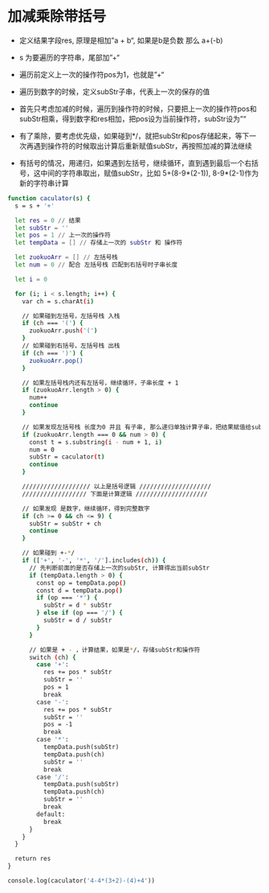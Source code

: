 # 加减乘除带括号

* 定义结果字段res, 原理是相加”a + b“, 如果是b是负数 那么 a+(-b)
* s 为要遍历的字符串，尾部加”+“
* 遍历前定义上一次的操作符pos为1，也就是”+“
* 遍历到数字的时候，定义subStr子串，代表上一次的保存的值

* 首先只考虑加减的时候，遍历到操作符的时候，只要把上一次的操作符pos和subStr相乘，得到数字和res相加，把pos设为当前操作符，subStr设为”“
* 有了乘除，要考虑优先级，如果碰到*/，就把subStr和pos存储起来，等下一次再遇到操作符的时候取出计算后重新赋值subStr，再按照加减的算法继续

* 有括号的情况，用递归，如果遇到左括号，继续循环，直到遇到最后一个右括号，这中间的字符串取出，赋值subStr，比如 5+(8-9*(2-1)), 8-9*(2-1)作为新的字符串计算

``` bash
function caculator(s) {
  s = s + '+'

  let res = 0 // 结果
  let subStr = ''
  let pos = 1 // 上一次的操作符
  let tempData = [] // 存储上一次的 subStr 和 操作符

  let zuokuoArr = [] // 左括号栈
  let num = 0 // 配合 左括号栈 匹配到右括号时子串长度

  let i = 0

  for (i; i < s.length; i++) {
    var ch = s.charAt(i)

    // 如果碰到左括号，左括号栈 入栈
    if (ch === '(') {
      zuokuoArr.push('(')
    }
    // 如果碰到右括号，左括号栈 出栈
    if (ch === ')') {
      zuokuoArr.pop()
    }

    // 如果左括号栈内还有左括号，继续循环，子串长度 + 1
    if (zuokuoArr.length > 0) {
      num++
      continue
    }

    // 如果发现左括号栈 长度为0 并且 有子串, 那么递归单独计算子串，把结果赋值给subStr, 子串长度设为0，继续循环
    if (zuokuoArr.length === 0 && num > 0) {
      const t = s.substring(i - num + 1, i)
      num = 0
      subStr = caculator(t)
      continue
    }

    /////////////////// 以上是括号逻辑 ////////////////////
    ////////////////// 下面是计算逻辑 ////////////////////

    // 如果发现 是数字，继续循环，得到完整数字
    if (ch >= 0 && ch <= 9) {
      subStr = subStr + ch
      continue
    }

    // 如果碰到 +-*/
    if (['+', '-', '*', '/'].includes(ch)) {
      // 先判断前面的是否存储上一次的subStr, 计算得出当前subStr
      if (tempData.length > 0) {
        const op = tempData.pop()
        const d = tempData.pop()
        if (op === '*') {
          subStr = d * subStr
        } else if (op === '/') {
          subStr = d / subStr
        }
      }

      // 如果是 + - ，计算结果，如果是*/，存储subStr和操作符
      switch (ch) {
        case '+':
          res += pos * subStr
          subStr = ''
          pos = 1
          break
        case '-':
          res += pos * subStr
          subStr = ''
          pos = -1
          break
        case '*':
          tempData.push(subStr)
          tempData.push(ch)
          subStr = ''
          break
        case '/':
          tempData.push(subStr)
          tempData.push(ch)
          subStr = ''
          break
        default:
          break
      }
    }
  }

  return res
}

console.log(caculator('4-4*(3+2)-(4)+4'))
```
